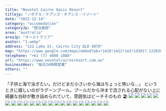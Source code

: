 ```yaml
---
title: "Novotel Cairns Oasis Resort"
titlejp: "ノボテル・ケアンズ・オアシス・リゾート"
date: "2022-12-14"
category: "accomodation"
categoryJp: "宿泊施設"
area: "australia"
areaJp: "オーストラリア"
avator: "1.webp"
address: "122 Lake St, Cairns City QLD 4870"
map: "https://www.google.com/maps/embed?pb=!1m18!1m12!1m3!1d3817.1220366573293!2d145.7718139148978!3d-16.9192713883607!2m3!1f0!2f0!3f0!3m2!1i1024!2i768!4f13.1!3m3!1m2!1s0x6978668e11d4b409%3A0xaaa59f67b83f9e85!2z44OO44Oc44OG44Or44O744Kx44Ki44Oz44K644O744Kq44Ki44K344K544O744Oq44K-44O844OI!5e0!3m2!1sja!2sjp!4v1671497871939!5m2!1sja!2sjp"
telephone: "+61 (7) 4080 1888"
url: "https://www.novotelcairnsresort.com.au"
businessHour: "毎日24時間営業"
others: ""
---
```


「子供と海で泳ぎたい。だけどまだ小さいから海はちょっと怖いな...」
というときに嬉しいのがラグーンプール。プールだから沖まで流される心配がない上に綺麗な白砂が敷き詰められていて、雰囲気はビーチそのもの 🏖
![](../images/posts/11/1.webp)
![](../images/posts/11/2.webp)
![](../images/posts/11/3.webp)
![](../images/posts/11/4.webp)
![](../images/posts/11/5.webp)
![](../images/posts/11/6.webp)
![](../images/posts/11/7.webp)
![](../images/posts/11/8.webp)
![](../images/posts/11/9.webp)
![](../images/posts/11/10.webp)
![](../images/posts/11/11.webp)
![](../images/posts/11/12.webp)
![](../images/posts/11/13.webp)
![](../images/posts/11/14.webp)
![](../images/posts/11/15.webp)
![](../images/posts/11/16.webp)
![](../images/posts/11/17.webp)
![](../images/posts/11/18.webp)
![](../images/posts/11/19.webp)
![](../images/posts/11/20.webp)
![](../images/posts/11/21.webp)
![](../images/posts/11/22.webp)
